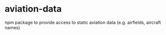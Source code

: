 # aviation-data
npm package to provide access to static aviation data (e.g. airfields, aircraft names)
